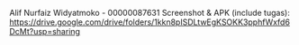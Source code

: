 Alif Nurfaiz Widyatmoko - 00000087631
Screenshot & APK (include tugas):
https://drive.google.com/drive/folders/1kkn8pISDLtwEgKSOKK3pphfWxfd6DcMt?usp=sharing

